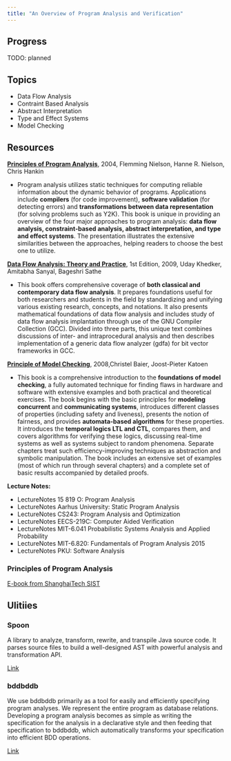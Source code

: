 ```yaml
---
title: "An Overview of Program Analysis and Verification"
---
```



## Progress

TODO: planned

## Topics

* Data Flow Analysis
* Contraint Based Analysis
* Abstract Interpretation
* Type and Effect Systems
* Model Checking

## Resources

[**Principles of Program Analysis**](https://www.amazon.com/Principles-Program-Analysis-Flemming-Nielson/dp/3540654100/ref=sr_1_1?keywords=principles+of+program+analysis&qid=1555162621&s=books&sr=1-1), 2004, Flemming Nielson, Hanne R. Nielson, Chris Hankin

- Program analysis utilizes static techniques for computing reliable information about the dynamic behavior of programs. Applications include **compilers** (for code improvement), **software validation** (for detecting errors) and **transformations between data representation** (for solving problems such as Y2K). This book is unique in providing an overview of the four major approaches to program analysis: **data flow analysis, constraint-based analysis, abstract interpretation, and type and effect systems**. The presentation illustrates the extensive similarities between the approaches, helping readers to choose the best one to utilize.

[**Data Flow Analysis: Theory and Practice**](https://www.amazon.com/Data-Flow-Analysis-Theory-Practice/dp/0849328802/ref=sr_1_1?keywords=Data+Flow+Analysis&qid=1555162779&s=books&sr=1-1), 1st Edition, 2009, Uday Khedker, Amitabha Sanyal, Bageshri Sathe

- This book offers comprehensive coverage of **both classical and contemporary data flow analysis**. It prepares foundations useful for both researchers and students in the field by standardizing and unifying various existing research, concepts, and notations. It also presents mathematical foundations of data flow analysis and includes study of data flow analysis implantation through use of the GNU Compiler Collection (GCC). Divided into three parts, this unique text combines discussions of inter- and intraprocedural analysis and then describes implementation of a generic data flow analyzer (gdfa) for bit vector frameworks in GCC.

[**Principle of Model Checking**](https://www.amazon.com/Principles-Model-Checking-MIT-Press/dp/026202649X/ref=sr_1_1?keywords=Principle+of+Model+Checking&qid=1555162555&s=books&sr=1-1), 2008,Christel Baier, Joost-Pieter Katoen

- This book is a comprehensive introduction to the **foundations of model checking**, a fully automated technique for finding flaws in hardware and software with extensive examples and both practical and theoretical exercises. The book begins with the basic principles for **modeling concurrent** and **communicating systems**, introduces different classes of properties (including safety and liveness), presents the notion of fairness, and provides **automata-based algorithms** for these properties. It introduces the **temporal logics LTL and CTL**, compares them, and covers algorithms for verifying these logics, discussing real-time systems as well as systems subject to random phenomena. Separate chapters treat such efficiency-improving techniques as abstraction and symbolic manipulation. The book includes an extensive set of examples (most of which run through several chapters) and a complete set of basic results accompanied by detailed proofs.

**Lecture Notes:**
* LectureNotes 15 819 O: Program Analysis
* LectureNotes Aarhus University: Static Program Analysis
* LectureNotes CS243: Program Analysis and Optimization
* LectureNotes EECS-219C: Computer Aided Verification
* LectureNotes MIT-6.041 Probabilistic Systems Analysis and Applied Probability
* LectureNotes MIT-6.820: Fundamentals of Program Analysis 2015
* LectureNotes PKU: Software Analysis

### Principles of Program Analysis

[E-book from ShanghaiTech SIST](sist.shanghaitech.edu.cn/faculty/songfu/cav/PPA.pdf)

## Ulitiies

### Spoon 
A library to analyze, transform, rewrite, and transpile Java source code. It parses source files to build a well-designed AST with powerful analysis and transformation API.

[Link](https://github.com/INRIA/spoon)

### bddbddb

We use bddbddb primarily as a tool for easily and efficiently specifying program analyses. We represent the entire program as database relations. Developing a program analysis becomes as simple as writing the specification for the analysis in a declarative style and then feeding that specification to bddbddb, which automatically transforms your specification into efficient BDD operations.

[Link](http://bddbddb.sourceforge.net/)

